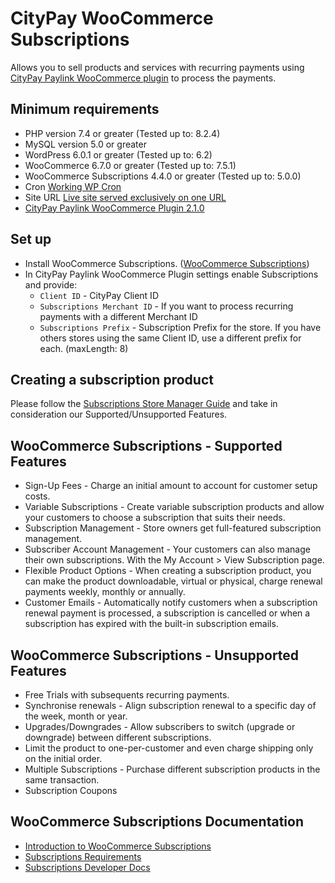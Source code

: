 CityPay WooCommerce Subscriptions
==================================

Allows you to sell products and services with recurring payments using [CityPay Paylink WooCommerce plugin](../readme.md) to process the payments.

## Minimum requirements

* PHP version 7.4 or greater (Tested up to: 8.2.4)
* MySQL version 5.0 or greater 
* WordPress 6.0.1 or greater (Tested up to: 6.2)
* WooCommerce 6.7.0 or greater (Tested up to: 7.5.1)
* WooCommerce Subscriptions 4.4.0 or greater (Tested up to: 5.0.0)
* Cron [Working WP Cron](https://woocommerce.com/document/subscriptions/requirements/#section-2)
* Site URL [Live site served exclusively on one URL](https://woocommerce.com/document/subscriptions-handles-staging-sites/#section-11)
* [CityPay Paylink WooCommerce Plugin 2.1.0](https://github.com/citypay/citypay-paylink-woo-commerce)

## Set up 

* Install WooCommerce Subscriptions. ([WooCommerce Subscriptions](https://woocommerce.com/products/woocommerce-subscriptions))
* In CityPay Paylink WooCommerce Plugin settings enable Subscriptions and provide:
  * ```Client ID``` - CityPay Client ID
  * ```Subscriptions Merchant ID``` - If you want to process recurring payments with a different Merchant ID
  * ```Subscriptions Prefix``` - Subscription Prefix for the store. If you have others stores using the same Client ID, use a different prefix for each. (maxLength: 8)

## Creating a subscription product
Please follow the [Subscriptions Store Manager Guide](https://woocommerce.com/document/subscriptions/store-manager-guide/) and take in consideration our Supported/Unsupported Features.


## WooCommerce Subscriptions - Supported Features

* Sign-Up Fees - Charge an initial amount to account for customer setup costs.
* Variable Subscriptions - Create variable subscription products and allow your customers to choose a subscription that suits their needs.
* Subscription Management - Store owners get full-featured subscription management.
* Subscriber Account Management - Your customers can also manage their own subscriptions. With the My Account > View Subscription page.
* Flexible Product Options - When creating a subscription product, you can make the product downloadable, virtual or physical, charge renewal payments weekly, monthly or annually.
* Customer Emails - Automatically notify customers when a subscription renewal payment is processed, a subscription is cancelled or when a subscription has expired with the built-in subscription emails.


##  WooCommerce Subscriptions - Unsupported Features

* Free Trials with subsequents recurring payments.
* Synchronise renewals - Align subscription renewal to a specific day of the week, month or year.
* Upgrades/Downgrades - Allow subscribers to switch (upgrade or downgrade) between different subscriptions.
* Limit the product to one-per-customer and even charge shipping only on the initial order.
* Multiple Subscriptions - Purchase different subscription products in the same transaction.
* Subscription Coupons

## WooCommerce Subscriptions Documentation
* [Introduction to WooCommerce Subscriptions](https://woocommerce.com/document/subscriptions/)
* [Subscriptions Requirements](https://woocommerce.com/document/subscriptions/requirements/)
* [Subscriptions Developer Docs](https://woocommerce.com/documentation/plugins/woocommerce/woocommerce-extensions/woocommerce-subscriptions/developer-docs/)